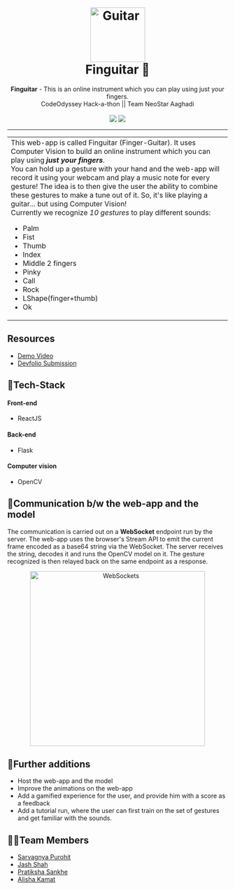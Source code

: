 <h1 align="center">
  <a href="https://github.com/Jash-Shah/Finguitar">
    <img src="https://guitar.com/wp-content/uploads/2018/05/lesson-technique-1-hold-neck-fingers-exercises@1800x1000.jpg" alt="Guitar" width="125" height="125">
  </a>
  <br>
  Finguitar 🎸
</h1>

<div align="center">
   <strong>Finguitar</strong> - This is an online instrument which you can play using just your fingers. <br>
  CodeOdyssey Hack-a-thon || Team NeoStar Aaghadi <br> <br>
  <img src="https://img.shields.io/github/stars/Jash-Shah/Finguitar?color=green&style=for-the-badge">
  <img src="https://img.shields.io/github/forks/Jash-Shah/Finguitar?color=red&style=for-the-badge">
</div>
<hr>

<table>
  <tr>
    <td>
This web-app is called Finguitar (Finger-Guitar).  
It uses Computer Vision to build an online instrument which you can play using <strong><em>just your fingers</em></strong>. <br>
You can hold up a gesture with your hand and the web-app will record it using your webcam and play a music note for every gesture!
The idea is to then give the user the ability to combine these gestures to make a tune out of it.
So, it's like playing a guitar... but using Computer Vision!<br>
Currently we recognize <i>10 gestures</i> to play different sounds:
      <ul>
        <li>Palm</li>
        <li>Fist</li>
        <li>Thumb</li>
        <li>Index</li>
        <li>Middle 2 fingers</li>
        <li>Pinky</li>
        <li>Call</li>
        <li>Rock</li>
        <li>LShape(finger+thumb)</li>
        <li>Ok</li>
      </ul>
  </td>
 </tr>
</table>

## Resources
- [Demo Video](https://youtu.be/pFYSHJIRtao)
- [Devfolio Submission](https://devfolio.co/submissions/finguitar-00bc)

## 🤖Tech-Stack

#### Front-end
- ReactJS

#### Back-end
- Flask

#### Computer vision
- OpenCV

## 📲Communication b/w the web-app and the model
The communication is carried out on a <strong>WebSocket</strong> endpoint run by the server. The web-app uses the browser's Stream API to emit the current frame encoded as a base64 string via the WebSocket. The server receives the string, decodes it and runs the OpenCV model on it. The gesture recognized is then relayed back on the same endpoint as a response.
<br>
<div align="center">
<img src="https://camo.githubusercontent.com/1573abb7f33538f04895f5b1286312d4ef114ecb3e3b070415c09ec6b2b6f9a1/68747470733a2f2f7777772e786f7269616e742e636f6d2f73697465732f64656661756c742f66696c65732f75706c6f6164732f323031352f30322f696d67342d776562532e706e67" alt="WebSockets" width="400" height="400">
</div>

## 🔮Further additions
- Host the web-app and the model
- Improve the animations on the web-app
- Add a gamified experience for the user, and provide him with a score as a feedback
- Add a tutorial run, where the user can first train on the set of gestures and get familiar with the sounds.

## 👨‍💻Team Members
- [Sarvagnya Purohit](https://github.com/saRvaGnyA)
- [Jash Shah](https://github.com/Jash-Shah)
- [Pratiksha Sankhe](https://github.com/psankhe28)
- [Alisha Kamat](https://github.com/alisha-kamat)

